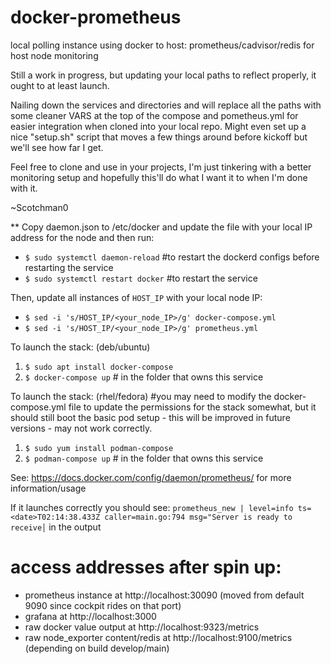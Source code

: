 # docker-prometheus
local polling instance using docker to host: prometheus/cadvisor/redis for host node monitoring

Still a work in progress, but updating your local paths to reflect properly, it ought to at least launch. 

Nailing down the services and directories and will replace all the paths with some cleaner VARS at the top of the compose and pometheus.yml for easier integration when cloned into your local repo. Might even set up a nice "setup.sh" script that moves a few things around before kickoff but we'll see how far I get.

Feel free to clone and use in your projects, I'm just tinkering with a better monitoring setup and hopefully this'll do what I want it to when I'm done with it.

~Scotchman0


** Copy daemon.json to /etc/docker and update the file with your local IP address for the node and then run:
- `$ sudo systemctl daemon-reload` #to restart the dockerd configs before restarting the service
- `$ sudo systemctl restart docker` #to restart the service

Then, update all instances of `HOST_IP` with your local node IP:
- `$ sed -i 's/HOST_IP/<your_node_IP>/g' docker-compose.yml`
- `$ sed -i 's/HOST_IP/<your_node_IP>/g' prometheus.yml`

To launch the stack: (deb/ubuntu)
1. `$ sudo apt install docker-compose`
2. `$ docker-compose up` # in the folder that owns this service

To launch the stack: (rhel/fedora) #you may need to modify the docker-compose.yml file to update the permissions for the stack somewhat, but it should still boot the basic pod setup - this will be improved in future versions - may not work correctly.
1. `$ sudo yum install podman-compose`
2. `$ podman-compose up` # in the folder that owns this service

See: https://docs.docker.com/config/daemon/prometheus/ for more information/usage

If it launches correctly you should see:
`prometheus_new | level=info ts=<date>T02:14:38.433Z caller=main.go:794 msg="Server is ready to receive│` in the output

# access addresses after spin up:
- prometheus instance at http://localhost:30090 (moved from default 9090 since cockpit rides on that port)
- grafana at http://localhost:3000
- raw docker value output at http://localhost:9323/metrics
- raw node_exporter content/redis at http://localhost:9100/metrics (depending on build develop/main)
